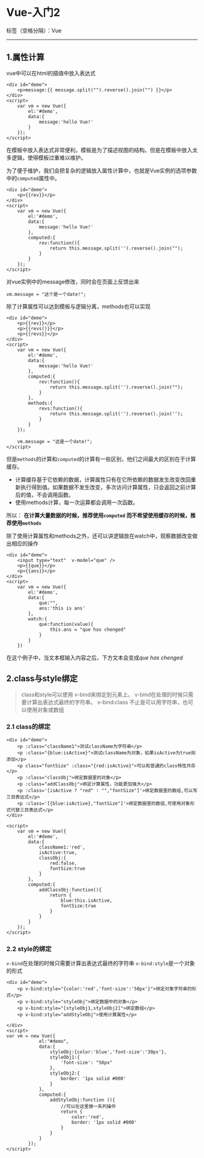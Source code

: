 # Vue-入门2

标签（空格分隔）：Vue

---

## 1.属性计算
vue中可以在html的插值中放入表达式
```
<div id="demo">
	<p>message:{{ message.split("").reverse().join("") }}</p>
</div>
<script>
	var vm = new Vue({
		el:'#demo',
		data:{
			message:'hello Vue!'
		}
	});
</script>
```
在模板中放入表达式非常便利，模板是为了描述视图的结构。但是在模板中放入太多逻辑，使得模板过重难以维护。  

为了便于维护，我们会把复杂的逻辑放入属性计算中，也就是Vue实例的选项参数中的`computed`属性中。  
```
<div id="demo">
	<p>{{rev}}</p>
</div>
<script>
	var vm = new Vue({
		el:'#demo',
		data:{
			message:'hello Vue!'
		},
		computed:{
			rev:function(){
				return this.message.split('').reverse().join("");
			}
		}
	});
</script>
```
对vue实例中的message修改，同时会在页面上反馈出来
```
vm.message = "这个是一个date!";
```
除了计算属性可以达到模板与逻辑分离，methods也可以实现  
```
<div id="demo">
	<p>{{rev}}</p>
	<p>{{revs()}}</p>
	<p>{{revs}}</p>
</div>
<script>
	var vm = new Vue({
		el:'#demo',
		data:{
			message:'hello Vue!'
		},
		computed:{
			rev:function(){
				return this.message.split('').reverse().join("");
			}
		},
		methods:{
			revs:function(){
				return this.message.split('').reverse().join('');
			}
		}
	});
	
	vm.message = "这是一个date!";
</script>
```
但是`methods`的计算和`computed`的计算有一些区别，他们之间最大的区别在于计算缓存。  

 - 计算缓存基于它依赖的数据，计算属性只有在它所依赖的数据发生改变改回重新执行得到值。如果数据不发生改变，多次访问计算属性，只会返回之前计算后的值，不会调用函数。  
 - 使用methods计算，每一次运算都会调用一次函数。  

所以：
**在计算大量数据的时候，推荐使用`computed` 而不希望使用缓存的时候，推荐使用`methods`**  

除了使用计算属性和methods之外，还可以讲逻辑放在watch中，观察数据改变做出相应的操作
```
<div id="demo">
	<input type="text"	v-model="que" />
	<p>{{que}}</p>
	<p>{{ans}}</p>
</div>
<script>
	var vm = new Vue({
		el:'#demo',
		data:{
			que:"",
			ans:'this is ans'
		},
		watch:{
			que:function(value){
				this.ans = "que has chenged"
			}
		}
	})
```
在这个例子中，当文本框输入内容之后，下方文本会变成*que has chenged*  
## 2.class与style绑定
> class和style可以使用 v-bind来绑定到元素上。
  v-bind在处理的时候只需要计算出表达式最终的字符串。
  v-bind:class 不止是可以用字符串，也可以使用对象或数组
  
### 2.1 class的绑定
```
<div id="demo">
	<p :class="className1">测试className为字符串</p>
	<p :class="{blue:isActive}">测试className为对象，如果isActive为true则添加</p>
	<p class="fontSize" :class="{red:isActive}">可以和普通的class特性共存</p>
	<p :class="classObj">绑定数据里的对象</p>
	<p :class="addClassObj">绑定计算属性，功能更加强大</p>
	<p :class='[isActive ? "red" : "","fontSize"]'>绑定数据里的数组,可以写三目表达式</p>
	<p :class='[{blue:isActive},"fontSize"]'>绑定数据里的数组,可使用对象形式代替三目表达式</p>
</div>

<script>
	var vm = new Vue({
		el:'#demo',
		data:{
			className1:'red',
			isActive:true,
			classObj:{
				red:false,
				fontSize:true
			}
		},
		computed:{
			addClassObj:function(){
				return {
					blue:this.isActive,
					fontSize:true
				}
			}
		}
	});
</script>
```
### 2.2 style的绑定
`v-bind`在处理的时候只需要计算出表达式最终的字符串
`v-bind:style`是一个对象的形式  

```
<div id="demo">
	<p v-bind:style="{color:'red','font-size':'50px'}">绑定对象字符串的形式</p>
	<p v-bind:style="styleObj">绑定数据中的对象</p>
	<p v-bind:style="[styleObj1,styleObj2]">绑定数组</p>
	<p v-bind:style="addStyleObj">使用计算属性</p>

</div>
<script>
var vm = new Vue({
			el:"#demo",
			data:{
				styleObj:{color:'blue','font-size':'30px'},
				styleObj1:{
					'font-size': "50px"
				},
				styleObj2:{
					border: '1px solid #000'
				}
			},
			computed:{
				addStyleObj:function (){
					//可以在这里做一系列操作
					return {
						color:'red',
						border: '1px solid #000'
					}	
				}
			}
		});
</script>
```

 





